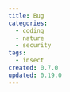 ```yaml
---
title: Bug
categories:
  - coding
  - nature
  - security
tags:
  - insect
created: 0.7.0
updated: 0.19.0
---
```

